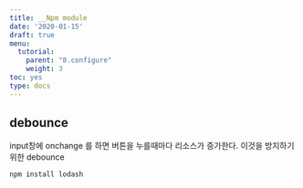 ```yaml
---
title: __Npm module
date: '2020-01-15'
draft: true
menu:
  tutorial:
    parent: "8.configure"
    weight: 3
toc: yes
type: docs
---
```



## debounce

input창에 onchange 를 하면 버튼을 누를때마다 리소스가 증가한다.
이것을 방지하기 위한 debounce

```js
npm install lodash


```




